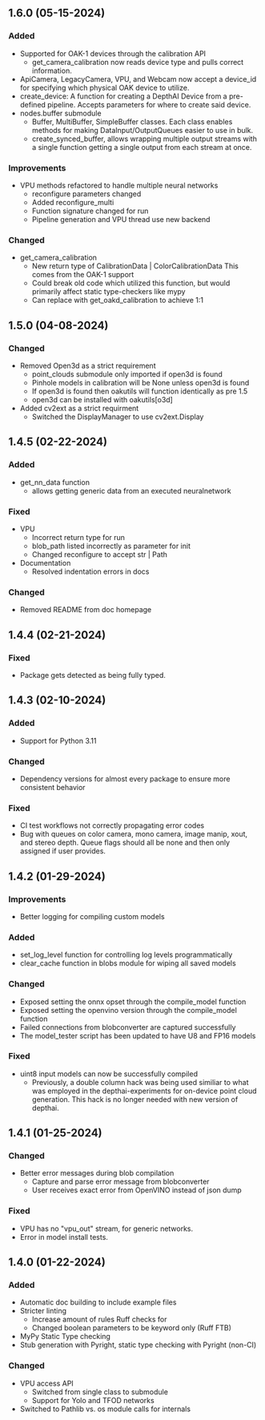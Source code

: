 ## 1.6.0 (05-15-2024)

### Added

- Supported for OAK-1 devices through the calibration API
    - get_camera_calibration now reads device type and pulls
        correct information.
- ApiCamera, LegacyCamera, VPU, and Webcam now accept
    a device_id for specifying which physical OAK device
    to utilize.
- create_device: A function for creating a DepthAI Device
    from a pre-defined pipeline. Accepts parameters for
    where to create said device.
- nodes.buffer submodule
    - Buffer, MultiBuffer, SimpleBuffer classes. Each class
        enables methods for making DataInput/OutputQueues easier
        to use in bulk.
    - create_synced_buffer, allows wrapping multiple output
        streams with a single function getting a single output
        from each stream at once.

### Improvements

- VPU methods refactored to handle multiple neural networks
    - reconfigure parameters changed
    - Added reconfigure_multi
    - Function signature changed for run
    - Pipeline generation and VPU thread use new backend

### Changed

- get_camera_calibration
    - New return type of CalibrationData | ColorCalibrationData
        This comes from the OAK-1 support
    - Could break old code which utilized this function, but
        would primarily affect static type-checkers like mypy
    - Can replace with get_oakd_calibration to achieve 1:1

## 1.5.0 (04-08-2024)

### Changed

- Removed Open3d as a strict requirement
    - point_clouds submodule only imported if open3d is found
    - Pinhole models in calibration will be None unless open3d is found
    - If open3d is found then oakutils will function identically as pre 1.5
    - open3d can be installed with oakutils[o3d]
- Added cv2ext as a strict requirment
    - Switched the DisplayManager to use cv2ext.Display

## 1.4.5 (02-22-2024)

### Added

- get_nn_data function
    - allows getting generic data from an executed neuralnetwork

### Fixed

- VPU
    - Incorrect return type for run
    - blob_path listed incorrectly as parameter for init
    - Changed reconfigure to accept str | Path
- Documentation
    - Resolved indentation errors in docs

### Changed

- Removed README from doc homepage

## 1.4.4 (02-21-2024)

### Fixed

- Package gets detected as being fully typed.

## 1.4.3 (02-10-2024)

### Added

- Support for Python 3.11

### Changed

- Dependency versions for almost every package to ensure more consistent behavior

### Fixed

- CI test workflows not correctly propagating error codes
- Bug with queues on color camera, mono camera, image manip, xout, and stereo depth. 
    Queue flags should all be none and then only assigned if user provides.

## 1.4.2 (01-29-2024)

### Improvements

- Better logging for compiling custom models

### Added

- set_log_level function for controlling log levels programmatically
- clear_cache function in blobs module for wiping all saved models

### Changed

- Exposed setting the onnx opset through the compile_model function
- Exposed setting the openvino version through the compile_model function
- Failed connections from blobconverter are captured successfully
- The model_tester script has been updated to have U8 and FP16 models

### Fixed

- uint8 input models can now be successfully compiled
    - Previously, a double column hack was being used similiar to what was 
      employed in the depthai-experiments for on-device point cloud generation.
      This hack is no longer needed with new version of depthai.

## 1.4.1 (01-25-2024)

### Changed

- Better error messages during blob compilation
    - Capture and parse error message from blobconverter
    - User receives exact error from OpenVINO instead of json dump

### Fixed

- VPU has no "vpu_out" stream, for generic networks.
- Error in model install tests.

## 1.4.0 (01-22-2024)

### Added

- Automatic doc building to include example files
- Stricter linting
    - Increase amount of rules Ruff checks for
    - Changed boolean parameters to be keyword only (Ruff FTB)
- MyPy Static Type checking
- Stub generation with Pyright, static type checking with Pyright (non-CI)

### Changed

- VPU access API
    - Switched from single class to submodule
    - Support for Yolo and TFOD networks
- Switched to Pathlib vs. os module calls for internals
